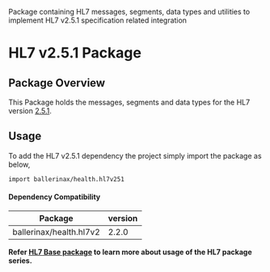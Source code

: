Package containing HL7 messages, segments, data types and utilities to implement HL7 v2.5.1 specification related
integration

# HL7 v2.5.1 Package

## Package Overview

This Package holds the messages, segments and data types for the HL7 version [2.5.1](https://www.hl7.org/implement/standards/product_brief.cfm?product_id=144).

## Usage

To add the HL7 v2.5.1 dependency the project simply import the package as below,
```ballerina
import ballerinax/health.hl7v251
```

#### Dependency Compatibility

| Package                       | version |
|-------------------------------|---------|
| ballerinax/health.hl7v2       | 2.2.0   |

**Refer [HL7 Base package](https://central.ballerina.io/ballerinax/health.hl7v2) to learn more about usage of
the HL7 package series.**
